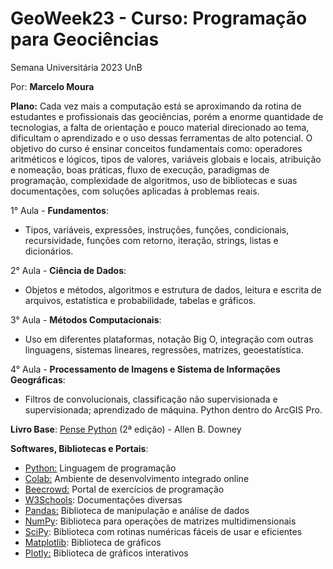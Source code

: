 # GeoWeek23 - Curso: **Programação para Geociências**
Semana Universitária 2023 UnB

Por: **Marcelo Moura**

**Plano:**
Cada vez mais a computação está se aproximando da rotina de estudantes e profissionais das geociências, porém a enorme quantidade de tecnologias, a falta de orientação e pouco material direcionado ao tema, dificultam o aprendizado e o uso dessas ferramentas de alto potencial.
O objetivo do curso é ensinar conceitos fundamentais como: operadores aritméticos e lógicos, tipos de valores, variáveis globais e locais, atribuição e nomeação, boas práticas, fluxo de execução, paradigmas de programação, complexidade de algoritmos, uso de bibliotecas e suas documentações, com soluções aplicadas à problemas reais.

1° Aula - **Fundamentos**:
-   Tipos, variáveis, expressões, instruções, funções, condicionais, recursividade, funções com retorno, iteração, strings, listas e dicionários.

2° Aula - **Ciência de Dados**:
-   Objetos e métodos, algoritmos e estrutura de dados, leitura e escrita de arquivos, estatística e probabilidade, tabelas e gráficos.

3° Aula - **Métodos Computacionais**:
-   Uso em diferentes plataformas, notação Big O, integração com outras linguagens, sistemas lineares, regressões, matrizes, geoestatística.

4° Aula - **Processamento de Imagens e Sistema de Informações Geográficas**:
-   Filtros de convolucionais, classificação não supervisionada e supervisionada; aprendizado de máquina. Python dentro do ArcGIS Pro.

**Livro Base**: [Pense Python](https://github.com/PenseAllen/PensePython2e) (2ª edição) - Allen B. Downey

**Softwares, Bibliotecas e Portais**:
-   [Python:](https://www.python.org/) Linguagem de programação
-   [Colab:](https://colab.research.google.com/) Ambiente de desenvolvimento integrado online
-   [Beecrowd:](http://www.beecrowd.com.br/judge/pt) Portal de exercícios de programação
-   [W3Schools](https://www.w3schools.com/): Documentações diversas
-   [Pandas:](https://pandas.pydata.org/docs/) Biblioteca de manipulação e análise de dados
-   [NumPy](https://numpy.org/): Biblioteca para operações de matrizes multidimensionais
-   [SciPy](https://scipy.org/): Biblioteca com rotinas numéricas fáceis de usar e eficientes
-   [Matplotlib](https://matplotlib.org/): Biblioteca de gráficos
-   [Plotly:](https://plotly.com/python/) Biblioteca de gráficos interativos
